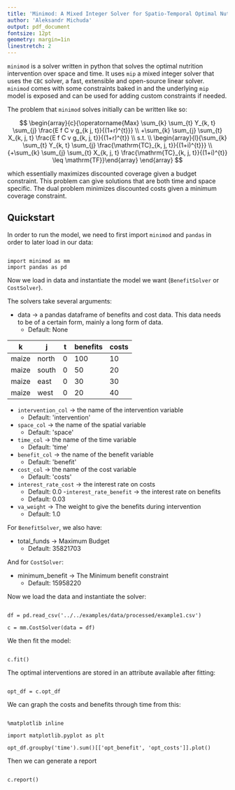 ```yaml
---
title: 'Minimod: A Mixed Integer Solver for Spatio-Temporal Optimal Nutrition Intervention'
author: 'Aleksandr Michuda'
output: pdf_document
fontsize: 12pt
geometry: margin=1in
linestretch: 2
---  
```


`minimod` is a solver written in python that solves the optimal nutrition intervention over space and time. It uses `mip` a mixed integer solver that uses the `CBC` solver, a fast, extensible and open-source linear solver. `minimod` comes with some constraints baked in and the underlying `mip` model is exposed and can be used for adding custom constraints if needed.

The problem that `minimod` solves initially can be written like so:

$$
\begin{array}{c}{\operatorname{Max} \sum_{k} \sum_{t} Y_{k, t} \sum_{j} \frac{E f C v g_{k j, t}}{(1+r)^{t}}} \\ +\sum_{k} \sum_{j} \sum_{t} X_{k, j, t} \frac{E f C v g_{k, j, t}}{(1+r)^{t}} \\ s.t. \\ \begin{array}{l}{\sum_{k} \sum_{t} Y_{k, t} \sum_{j} \frac{\mathrm{TC}_{k, j, t}}{(1+i)^{t}}} \\ {+\sum_{k} \sum_{j} \sum_{t} X_{k, j, t} \frac{\mathrm{TC}_{k, j, t}}{(1+i)^{t}} \leq \mathrm{TF}}\end{array} \end{array}
$$

which essentially maximizes discounted coverage given a budget constraint. This problem can give solutions that are both time and space specific. The dual problem minimizes discounted costs given a minimum coverage constraint.

## Quickstart

In order to run the model, we need to first import `minimod` and `pandas` in order to later load in our data:

```{.python .cb.nb jupyter_kernel=python}

import minimod as mm
import pandas as pd
```


Now we load in data and instantiate the model we want (`BenefitSolver` or `CostSolver`).

The solvers take several arguments:

- data -> a pandas dataframe of benefits and cost data. This data needs to be of a certain form, mainly a long form of data.
    - Default: None

|k     | j   |t   | benefits   | costs |
|------|-----|----|------------|-------|
|maize |north|0   | 100        | 10    |
|maize |south|0   | 50         | 20    |
|maize |east |0   | 30         |30     |
|maize |west |0   | 20         |40     |

- `intervention_col` -> the name of the intervention variable
    - Default: 'intervention'
- `space_col` -> the name of the spatial variable
    - Default: 'space'
- `time_col` -> the name of the time variable
    - Default: 'time'
- `benefit_col` -> the name of the benefit variable
    - Default: 'benefit'
- `cost_col` -> the name of the cost variable
    - Default: 'costs'
- `interest_rate_cost` -> the interest rate on costs
    - Default: 0.0
-`interest_rate_benefit` -> the interest rate on benefits
    - Default: 0.03
- `va_weight` -> The weight to give the benefits during intervention
    - Default: 1.0

For `BenefitSolver`, we also have:

- total_funds -> Maximum Budget
    - Default: 35821703

And for `CostSolver`:

- minimum_benefit -> The Minimum benefit constraint
    - Default: 15958220

Now we load the data and instantiate the solver:

```{.python .cb.nb}

df = pd.read_csv('../../examples/data/processed/example1.csv')

c = mm.CostSolver(data = df)

```

We then fit the model:

```{.python .cb.nb}

c.fit()

```

The optimal interventions are stored in an attribute available after fitting:

```{.python .cb.nb}

opt_df = c.opt_df
```

We can graph the costs and benefits through time from this:

```{.python .cb.nb}

%matplotlib inline

import matplotlib.pyplot as plt

opt_df.groupby('time').sum()[['opt_benefit', 'opt_costs']].plot()
```

Then we can generate a report 

```{.python .cb.nb}

c.report()

```
